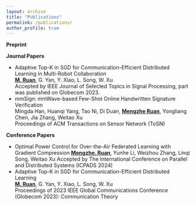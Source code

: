 ```yaml
---
layout: archive
title: "Publications"
permalink: /publications/
author_profile: true
---
```


**Preprint**

**Journal Papers**
* Adaptive Top-K in SGD for Communication-Efficient Distributed Learning in Multi-Robot Collaboration <br>
  **<u>M. Ruan</u>**, G. Yan, Y. Xiao, L. Song, W. Xu <br>
  Accepted by IEEE Journal of Selected Topics in Signal Processing, part was published on Globecom 2023.
* mmSign: mmWave-based Few-Shot Online Handwritten Signature Verification <br>
  Mingda Han, Huanqi Yang, Tao Ni, Di Duan, **<u>Mengzhe Ruan</u>**, Yongliang Chen, Jia Zhang, Weitao Xu <br>
  Proceedings of ACM Transactions on Sensor Network (ToSN)
  
**Conference Papers**
* Optimal Power Control for Over-the-Air Federated Learning with Gradient Compression
  **<u>Mengzhe. Ruan</u>**, Yunhe Li, Weizhou Zhang, Linqi Song, Weitao Xu
  Accepted by The International Conference on Parallel and Distributed Systems (ICPADS 2024)
* Adaptive Top-K in SGD for Communication-Efficient Distributed Learning <br>
  **<u>M. Ruan</u>**, G. Yan, Y. Xiao, L. Song, W. Xu <br>
  Proceedings of 2023 IEEE Global Communications Conference (Globecom 2023): Communication Theory
